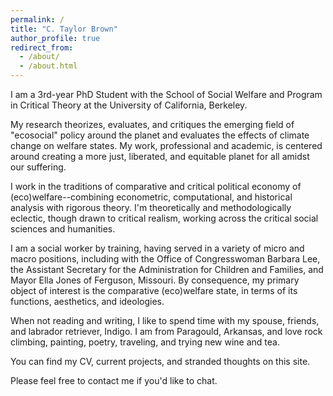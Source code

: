 ```yaml
---
permalink: /
title: "C. Taylor Brown"
author_profile: true
redirect_from: 
  - /about/
  - /about.html
---
```


I am a 3rd-year PhD Student with the School of Social Welfare and Program in Critical Theory at the University of California, Berkeley.

My research theorizes, evaluates, and critiques the emerging field of "ecosocial" policy around the planet and evaluates the effects of climate change on welfare states. My work, professional and academic, is centered around creating a more just, liberated, and equitable planet for all amidst our suffering.

I work in the traditions of comparative and critical political economy of (eco)welfare--combining econometric, computational, and historical analysis with rigorous theory. I'm theoretically and methodologically eclectic, though drawn to critical realism, working across the critical social sciences and humanities.

I am a social worker by training, having served in a variety of micro and macro positions, including with the Office of Congresswoman Barbara Lee, the Assistant Secretary for the Administration for Children and Families, and Mayor Ella Jones of Ferguson, Missouri. By consequence, my primary object of interest is the comparative (eco)welfare state, in terms of its functions, aesthetics, and ideologies.

When not reading and writing, I like to spend time with my spouse, friends, and labrador retriever, Indigo. I am from Paragould, Arkansas, and love rock climbing, painting, poetry, traveling, and trying new wine and tea.

You can find my CV, current projects, and stranded thoughts on this site.

Please feel free to contact me if you'd like to chat.   
